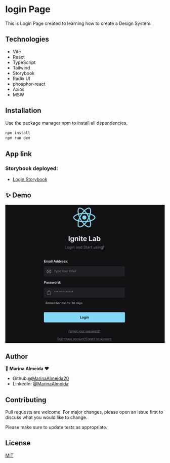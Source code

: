 # login Page

This is Login Page created to learning how to create a Design System.

## Technologies

- Vite
- React
- TypeScript
- Tailwind
- Storybook
- Radix UI
- phosphor-react
- Axios
- MSW

## Installation

Use the package manager npm to install all dependencies.

```bash
npm install
npm run dev
```

## App link

### Storybook deployed:

- [Login Storybook](https://marinaalmeida20.github.io/login/?path=/story/components-text--large)

## ✨ Demo

<p align="center">
  <img width="700" align="center" src="https://github.com/MarinaAlmeida20/login/blob/main/src/assets/Screenshot%20from%202022-10-16%2017-43-52.png?raw=true" alt="demo"/>
</p>

## Author

👤 **Marina Almeida** ❤️

- Github:[@MarinaAlmeida20](https://github.com/MarinaAlmeida20)
- LinkedIn: [@MarinaAlmeida](https://www.linkedin.com/in/marinaalmeida20/)

## Contributing

Pull requests are welcome. For major changes, please open an issue first to discuss what you would like to change.

Please make sure to update tests as appropriate.

## License

[MIT](https://choosealicense.com/licenses/mit/)
